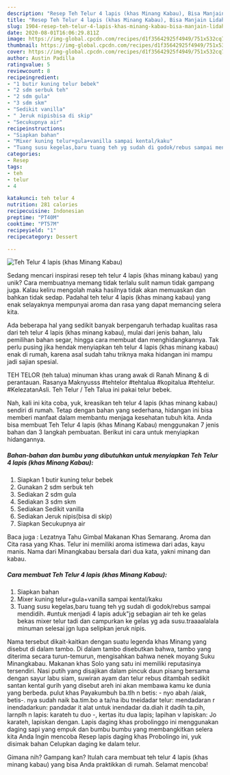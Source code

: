 ```yaml
---
description: "Resep Teh Telur 4 lapis (khas Minang Kabau), Bisa Manjain Lidah"
title: "Resep Teh Telur 4 lapis (khas Minang Kabau), Bisa Manjain Lidah"
slug: 1904-resep-teh-telur-4-lapis-khas-minang-kabau-bisa-manjain-lidah
date: 2020-08-01T16:06:29.811Z
image: https://img-global.cpcdn.com/recipes/d1f35642925f4949/751x532cq70/teh-telur-4-lapis-khas-minang-kabau-foto-resep-utama.jpg
thumbnail: https://img-global.cpcdn.com/recipes/d1f35642925f4949/751x532cq70/teh-telur-4-lapis-khas-minang-kabau-foto-resep-utama.jpg
cover: https://img-global.cpcdn.com/recipes/d1f35642925f4949/751x532cq70/teh-telur-4-lapis-khas-minang-kabau-foto-resep-utama.jpg
author: Austin Padilla
ratingvalue: 5
reviewcount: 8
recipeingredient:
- "1 butir kuning telur bebek"
- "2 sdm serbuk teh"
- "2 sdm gula"
- "3 sdm skm"
- "Sedikit vanilla"
- " Jeruk nipisbisa di skip"
- "Secukupnya air"
recipeinstructions:
- "Siapkan bahan"
- "Mixer kuning telur+gula+vanilla sampai kental/kaku"
- "Tuang susu kegelas,baru tuang teh yg sudah di godok/rebus sampai mendidih. #untuk menjadi 4 lapis aduk&#34;jg sebagian air teh ke gelas bekas mixer telur tadi dan campurkan ke gelas yg ada susu.traaaalalala minuman selesai jgn lupa selipkan jeruk nipis."
categories:
- Resep
tags:
- teh
- telur
- 4

katakunci: teh telur 4 
nutrition: 281 calories
recipecuisine: Indonesian
preptime: "PT40M"
cooktime: "PT57M"
recipeyield: "1"
recipecategory: Dessert

---
```



![Teh Telur 4 lapis (khas Minang Kabau)](https://img-global.cpcdn.com/recipes/d1f35642925f4949/751x532cq70/teh-telur-4-lapis-khas-minang-kabau-foto-resep-utama.jpg)

Sedang mencari inspirasi resep teh telur 4 lapis (khas minang kabau) yang unik? Cara membuatnya memang tidak terlalu sulit namun tidak gampang juga. Kalau keliru mengolah maka hasilnya tidak akan memuaskan dan bahkan tidak sedap. Padahal teh telur 4 lapis (khas minang kabau) yang enak selayaknya mempunyai aroma dan rasa yang dapat memancing selera kita.

Ada beberapa hal yang sedikit banyak berpengaruh terhadap kualitas rasa dari teh telur 4 lapis (khas minang kabau), mulai dari jenis bahan, lalu pemilihan bahan segar, hingga cara membuat dan menghidangkannya. Tak perlu pusing jika hendak menyiapkan teh telur 4 lapis (khas minang kabau) enak di rumah, karena asal sudah tahu triknya maka hidangan ini mampu jadi sajian spesial.

TEH TELOR (teh talua) minuman khas urang awak di Ranah Minang &amp; di perantauan. Rasanya Maknyusss #tehtelor #tehtalua #kopitalua #tehtelur. #KelezatanAsli. Teh Telur / Teh Talua ini pakai telur bebek.


Nah, kali ini kita coba, yuk, kreasikan teh telur 4 lapis (khas minang kabau) sendiri di rumah. Tetap dengan bahan yang sederhana, hidangan ini bisa memberi manfaat dalam membantu menjaga kesehatan tubuh kita. Anda bisa membuat Teh Telur 4 lapis (khas Minang Kabau) menggunakan 7 jenis bahan dan 3 langkah pembuatan. Berikut ini cara untuk menyiapkan hidangannya.

<!--inarticleads1-->

##### Bahan-bahan dan bumbu yang dibutuhkan untuk menyiapkan Teh Telur 4 lapis (khas Minang Kabau):

1. Siapkan 1 butir kuning telur bebek
1. Gunakan 2 sdm serbuk teh
1. Sediakan 2 sdm gula
1. Sediakan 3 sdm skm
1. Sediakan Sedikit vanilla
1. Sediakan  Jeruk nipis(bisa di skip)
1. Siapkan Secukupnya air


Baca juga : Lezatnya Tahu Gimbal Makanan Khas Semarang. Aroma dan Cita rasa yang Khas. Telur ini memiliki aroma istimewa dari adas, kayu manis. Nama dari Minangkabau bersala dari dua kata, yakni minang dan kabau. 

<!--inarticleads2-->

##### Cara membuat Teh Telur 4 lapis (khas Minang Kabau):

1. Siapkan bahan
1. Mixer kuning telur+gula+vanilla sampai kental/kaku
1. Tuang susu kegelas,baru tuang teh yg sudah di godok/rebus sampai mendidih. #untuk menjadi 4 lapis aduk&#34;jg sebagian air teh ke gelas bekas mixer telur tadi dan campurkan ke gelas yg ada susu.traaaalalala minuman selesai jgn lupa selipkan jeruk nipis.


Nama tersebut dikait-kaitkan dengan suatu legenda khas Minang yang disebut di dalam tambo. Di dalam tambo disebutkan bahwa, tambo yang diterima secara turun-temurun, mengisahkan bahwa nenek moyang Suku Minangkabau. Makanan khas Solo yang satu ini memiliki reputasinya tersendiri. Nasi putih yang disajikan dalam pincuk daun pisang bersama dengan sayur labu siam, suwiran ayam dan telur rebus ditambah sedikit santan kental gurih yang disebut areh ini akan membawa kamu ke dunia yang berbeda. pulut khas Payakumbuh ba.tlh n betis: - nyo abah /aiak, betis-. nya sudah naik ba.tim.bo a ta/na ibu tneidadar telur: mendadaran r inendadarkun: pandadar it alat untuk inendadar da.diah it dadih ta.pih, Iarnplh n lapis: karateh tu duo -, kertas itu dua lapis; lapihan v lapiskan: Jo karateh, lapiskan dengan. Lapis daging khas probolinggo ini menggunakan daging sapi yang empuk dan bumbu bumbu yang membangkitkan selera kita Anda Ingin mencoba Resep lapis daging khas Probolingo ini, yuk disimak bahan Celupkan daging ke dalam telur. 

Gimana nih? Gampang kan? Itulah cara membuat teh telur 4 lapis (khas minang kabau) yang bisa Anda praktikkan di rumah. Selamat mencoba!

